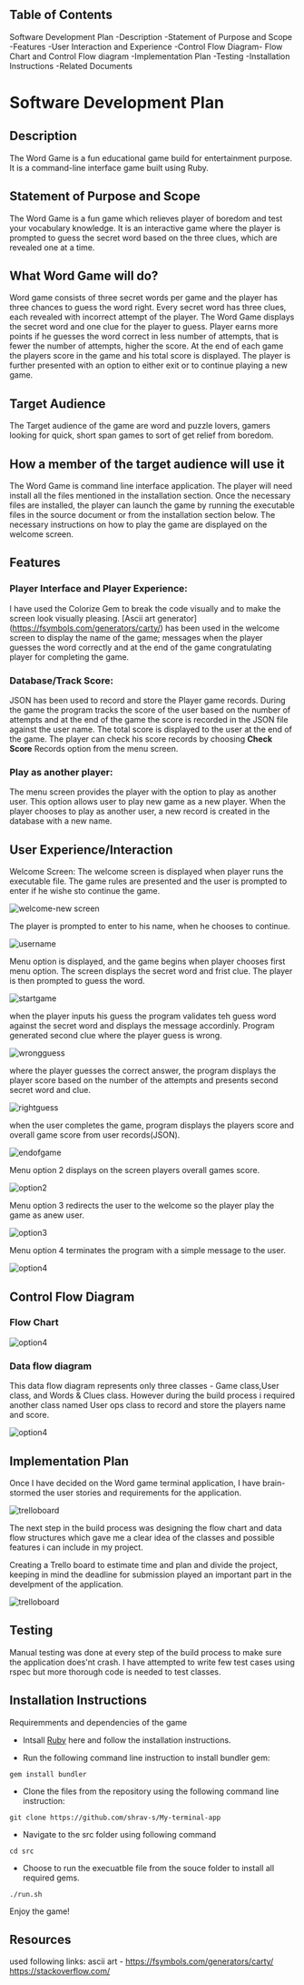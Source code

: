 
## Table of Contents

Software Development Plan
-Description
-Statement of Purpose and Scope
-Features
-User Interaction and Experience
-Control Flow Diagram- Flow Chart and Control Flow diagram
-Implementation Plan
-Testing
-Installation Instructions
-Related Documents

# Software Development Plan

## Description ##
The Word Game is a fun educational game build for entertainment purpose. It is a command-line interface game built using Ruby.

## Statement of Purpose and Scope ##
The Word Game is a fun game which relieves player of boredom and test your vocabulary knowledge. It is an interactive game where the player is prompted to guess the secret word based on the three clues, which are revealed one at a time.

## What Word Game will do? ##
Word game consists of three secret words per game and the player has three chances to guess the word right. Every secret word has three clues, each revealed with incorrect attempt of the player. The Word Game displays the secret word and one clue for the player to guess. Player earns more points if he guesses the word correct in less number of attempts, that is fewer the number of attempts, higher the score. At the end of each game the players score in the game and his total score is displayed. The player is further presented with an option to either exit or to continue playing a new game.

## Target Audience
The Target audience of the game are word and puzzle lovers, gamers looking for quick, short span games to sort of get relief from boredom.

## How a member of the target audience will use it
The Word Game is command line interface application. The player will need install all the files mentioned in the installation section. Once the necessary files are installed, the player can launch the game by running the executable files in the source document or from the installation section below. The necessary instructions on how to play the game are displayed on the welcome screen. 

## Features

### Player Interface and Player Experience: ### 
I have used the Colorize Gem to break the code visually and to make the screen look visually pleasing.  [Ascii art generator] (https://fsymbols.com/generators/carty/) has been used in the welcome screen to display the name of the game; messages when the player guesses the word correctly and at the end of the game congratulating player for completing the game.

### Database/Track Score: ###
 JSON has been used to record and store the Player game records. During the game the program tracks the score of the user based on the number of attempts and at the end of the game the score is recorded in the JSON file against the user name. The total score is displayed to the user at the end of the game. The player can check his score records by choosing **Check Score** Records option from the menu screen.

### Play as another player: ###
 The menu screen provides the player with the option to play as another user. This option allows user to play new game as a new player. When the player chooses to play as another user, a new record is created in the database with a new name.


## User Experience/Interaction ##
Welcome Screen: The welcome screen is displayed when player runs the executable file. The game rules are presented and the user is prompted to enter if he wishe sto continue the game.

![welcome-new screen](docs\welcome-new.png)

The player is prompted to enter to his name, when he chooses to continue.

![username](docs\username-new.png)

Menu option is displayed, and the game begins when player chooses first menu option.
The screen displays the secret word and frist clue. The player is then prompted to guess the word.

![startgame](docs\menu-new.png)

when the player inputs his guess the program validates teh guess word against the secret word and displays the message accordinly. Program generated second clue where the player guess is wrong.

![wrongguess](docs\wrongguess-new.png)


where the player guesses the correct answer, the program displays the player score based on the number of the attempts and presents second secret word and clue.

![rightguess](docs\rightuess-new.png)

when the user completes the game, program displays the players score and overall game score from user records(JSON).

![endofgame](docs\endofgame-new.png)

Menu option 2 displays on the screen players overall games score.

![option2](docs\option2-new.png)

Menu option 3 redirects the user to the welcome so the player play the game as anew user.

![option3](docs\option3-new.png)

Menu option 4 terminates the program with a simple message to the user.

![option4](docs\option4-new.png)

## Control Flow Diagram ##

### Flow Chart ###
![option4](docs\flowchart.jpeg)

### Data flow diagram ###

This data flow diagram represents only three classes - Game class,User class, and Words & Clues class. However during the build process i required another class named User ops class to record and store the players name and score.

![option4](docs\dataflow.jpeg)

## Implementation Plan ##

Once I have decided on the Word game terminal application, I have brain-stormed the user stories and requirements for the application.

![trelloboard](docs\userstories.png)

The next step in the build process was designing the flow chart and data flow structures which gave me a clear idea of the classes and possible features i can include in my project.

Creating a Trello board to estimate time and plan and divide the project, keeping in mind the deadline for submission played an important part in the develpment of the application. 

![trelloboard](docs\trelloboard.png)

## Testing ##
Manual testing was done at every step of the build process to make sure the application does'nt crash. I have attempted to write few test cases using rspec but more thorough code is needed to test classes.

## Installation Instructions ##
Requiremments and dependencies of the game

- Intsall [Ruby](https://www.ruby-lang.org/en/documentation/installation/) here and follow the installation instructions.

- Run the following command line instruction to install bundler gem:

``` 
gem install bundler
 ```

- Clone the files from the repository using the following command line instruction:

```
git clone https://github.com/shrav-s/My-terminal-app
```

- Navigate to the src folder using following command

```
cd src
```

- Choose to run the execuatble file from the souce folder to install all required gems.

```
./run.sh
```
Enjoy the game!

## Resources ##
used following links:
ascii art - https://fsymbols.com/generators/carty/
https://stackoverflow.com/
